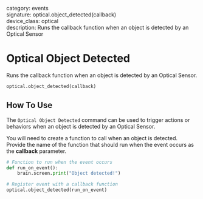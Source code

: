 category: events  
signature: optical.object_detected(callback)  
device_class: optical  
description: Runs the callback function when an object is detected by an Optical Sensor  

# Optical Object Detected

Runs the callback function when an object is detected by an Optical Sensor.

```python
optical.object_detected(callback)
```

## How To Use

The `Optical Object Detected` command can be used to trigger actions or behaviors when an object is detected by an Optical Sensor.

You will need to create a function to call when an object is detected. Provide the name of the function that should run when the event occurs as the **callback** parameter.

```python
# Function to run when the event occurs
def run_on_event():
    brain.screen.print("Object detected!")

# Register event with a callback function
optical.object_detected(run_on_event)
```

<advanced>
</advanced>







